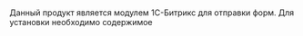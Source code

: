 # 
Данный продукт является модулем 1С-Битрикс для отправки форм.
Для установки необходимо содержимое 